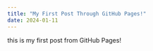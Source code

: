 ```yaml
---
title: "My First Post Through GitHub Pages!"
date: 2024-01-11
---
```

this is my first post from GitHub Pages!
